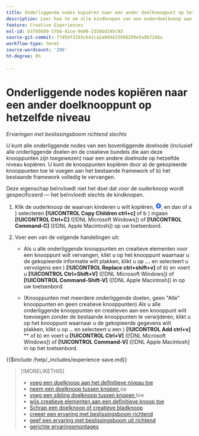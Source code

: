 ```yaml
---
title: Onderliggende nodes kopiëren naar een ander doelknooppunt op hetzelfde niveau
description: Leer hoe te om alle kindknopen van een ouderdoelknoop aan een andere doelknoop op het zelfde niveau te kopiëren
feature: Creative Experiences
exl-id: b3705689-57b6-41ce-9e00-2358bd195c93
source-git-commit: f7d5bf3193cb41ca2a0d4415998209e5a9b724ba
workflow-type: tm+mt
source-wordcount: '286'
ht-degree: 0%

---
```


# Onderliggende nodes kopiëren naar een ander doelknooppunt op hetzelfde niveau

*Ervaringen met beslissingsboom richtend slechts*

U kunt alle onderliggende nodes van een bovenliggende doelnode (inclusief alle onderliggende doelen en de creatieve bundels die aan deze knooppunten zijn toegewezen) naar een andere doelnode op hetzelfde niveau kopiëren. U kunt de knooppunten kopiëren door a) de gekopieerde knooppunten toe te voegen aan het bestaande framework of b) het bestaande framework volledig te vervangen. <!-- Give the main use case or an example to explain. -->

Deze eigenschap beïnvloedt niet het doel dat voor de ouderknoop wordt gespecificeerd — het beïnvloedt slechts de kindknopen.

<!-- 1. [ways to get to the decision tree] -->

1. Klik de ouderknoop de waarvan kinderen u wilt kopiëren, ![ toevoegen ](/help/creative/assets/add.png " "), en dan of a \) selecteren **[!UICONTROL Copy Children ctrl+c]** of b \) ingaan **[!UICONTROL Ctrl+C]** ([!DNL Microsoft Windows]) of **[!UICONTROL Command-C]** ([!DNL Apple Macintosh]) op uw toetsenbord.

1. Voer een van de volgende handelingen uit:

   * Als u alle onderliggende knooppunten en creatieve elementen voor een knooppunt wilt vervangen, klikt u op het knooppunt waarnaar u de gekopieerde informatie wilt plakken, klikt u op **...** en selecteert u vervolgens een \) **[!UICONTROL Replace ctrl+shift+v]** of b\) en voert u **[!UICONTROL Ctrl+Shift+V]** ([!DNL Microsoft Windows]) of **[!UICONTROL Command-Shift-V]** ([!DNL Apple Macintosh]) in op uw toetsenbord.

   * (Knooppunten met meerdere onderliggende doelen, geen &quot;Alle&quot; knooppunten en geen creatieve knooppunten) Als u alle onderliggende knooppunten en creatieven aan een knooppunt wilt toevoegen zonder de bestaande knooppunten te verwijderen, klikt u op het knooppunt waarnaar u de gekopieerde gegevens wilt plakken, klikt u op **..** en selecteert u een \) **[!UICONTROL Add ctrl+v]** ** of b\) en voert u **[!UICONTROL Ctrl+V]** ([!DNL Microsoft Windows]) of **[!UICONTROL Command-V]** ([!DNL Apple Macintosh] in op het toetsenbord.

<!--
1. (Optional) To save the experience, click **[!UICONTROL Save]**, and then do the following.
...

These formatted steps are inserted automatically from text in the following file in the _includes folder, which reused in multiple places.
-->

{{$include /help/_includes/experience-save.md}}

>[!MORELIKETHIS]
>
>* [ voeg een doelknoop aan het definitieve niveau toe ](experience-target-node-add-final.md)
>* [ neem een doelknoop tussen knopen ](experience-target-node-add-inner.md) op
>* [ voeg een sibling doelknoop tussen knopen ](experience-target-node-add-sibling.md) toe
>* [ wijs creatieve elementen aan een definitieve knoop toe ](experience-assign-creative-bundles.md)
>* [ Schrap een doelknoop of creatieve bladknoop ](/help/creative/experiences/experience-target-node-delete.md)
>* [ creeer een ervaring met beslissingsboom richtend ](experience-create-targeting.md)
>* [ geef een ervaring met beslissingsboom uit richtend ](experience-edit-targeting.md)
>* [ gerichte ervaringsmontages ](experience-settings-targeting.md)
